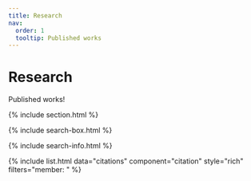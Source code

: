 ```yaml
---
title: Research
nav:
  order: 1
  tooltip: Published works
---
```


# <i class="fas fa-microscope"></i>Research

Published works!

{% include section.html %}

{% include search-box.html %}

{% include search-info.html %}

{% include list.html data="citations" component="citation" style="rich" filters="member: " %}
